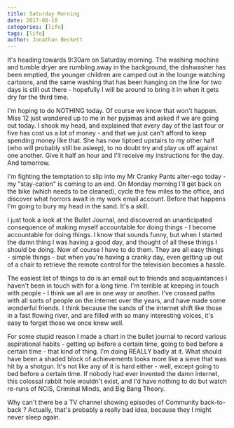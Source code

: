 ```yaml
---
title: Saturday Morning
date: 2017-08-18
categories: [life]
tags: [life]
author: Jonathan Beckett
---
```


It's heading towards 9:30am on Saturday morning. The washing machine and tumble dryer are rumbling away in the background, the dishwasher has been emptied, the younger children are camped out in the lounge watching cartoons, and the same washing that has been hanging on the line for two days is still out there - hopefully I will be around to bring it in when it gets dry for the third time.

I'm hoping to do NOTHING today. Of course we know that won't happen. Miss 12 just wandered up to me in her pyjamas and asked if we are going out today. I shook my head, and explained that every day of the last four or five has cost us a lot of money - and that we just can't afford to keep spending money like that. She has now tiptoed upstairs to my other half (who will probably still be asleep), to no doubt try and play us off against one another. Give it half an hour and I'll receive my instructions for the day. And tomorrow.

I'm fighting the temptation to slip into my Mr Cranky Pants alter-ego today - my "stay-cation" is coming to an end. On Monday morning I'll get back on the bike (which needs to be cleaned), cycle the few miles to the office, and discover what horrors await in my work email account. Before that happens I'm going to bury my head in the sand. It's a skill.

I just took a look at the Bullet Journal, and discovered an unanticipated consequence of making myself accountable for doing things - I become accountable for doing things. I know that sounds funny, but when I started the damn thing I was having a good day, and thought of all these things I should be doing. Now of course I have to do them. They are all easy things - simple things - but when you're having a cranky day, even getting up out of a chair to retrieve the remote control for the television becomes a hassle.

The easiest list of things to do is an email out to friends and acquaintances I haven't been in touch with for a long time. I'm terrible at keeping in touch with people - I think we all are in one way or another. I've crossed paths with all sorts of people on the internet over the years, and have made some wonderful friends. I think because the sands of the internet shift like those in a fast flowing river, and are filled with so many interesting voices, it's easy to forget those we once knew well.

For some stupid reason I made a chart in the bullet journal to record various aspirational habits - getting up before a certain time, going to bed before a certain time - that kind of thing. I'm doing REALLY badly at it. What should have been a shaded block of achievements looks more like a sieve that was hit by a shotgun. It's not like any of it is hard either - well, except going to bed before a certain time. If nobody had ever invented the damn internet, this colossal rabbit hole wouldn't exist, and I'd have nothing to do but watch re-runs of NCIS, Criminal Minds, and Big Bang Theory.

Why can't there be a TV channel showing episodes of Community back-to-back ? Actually, that's probably a really bad idea, because they I might never sleep again.